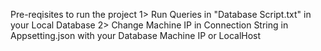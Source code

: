 Pre-reqisites to run the project
1> Run Queries in "Database Script.txt" in your Local Database
2> Change Machine IP in Connection String in Appsetting.json with your Database Machine IP or LocalHost 
